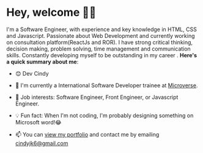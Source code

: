 # Hey, welcome 👋🏾

I'm a Software Engineer, with experience and key knowledge in HTML, CSS and Javascript.  Passionate about Web Development and currently working on consultation platform(ReactJs and ROR).  I have  strong critical thinking, decision making, problem solving, time management and communication skills. Constantly developing myself to be outstanding in my career . 
**Here's a quick summary about me**:

- 😊 Dev Cindy
- 🌱 I'm currently a International Software Developer trainee at [Microverse](https://www.microverse.org/gclid=CjwKCAiAv9ucBhBXEiwA6N8nYF1ek2YLu_oJwcm8deytCMgQZaRPb8Gr4PMtrxXRv49nRy7mnvrwUxoCJw4QAvD_BwE).

- 💼 Job interests: Software Engineer, Front Engineer, or Javascript Engineer.
- 💡 Fun fact: When I'm not coding, I'm probably designing something on Microsoft word!😂
- 📫 You can [view my portfolio](https://cindykandie.xyz) and contact me by emailing cindyjk6@gmail.com


<!-- | <img align="center" src="https://github-readme-stats.vercel.app/api?username=cindykandie&show_icons=true&include_all_commits=true&hide_border=true" alt="Cindy's GitHub stats" /> | <img align="center" src="https://github-readme-stats.vercel.app/api/top-langs/?username=cindykandie&langs_count=8&layout=compact&hide_border=true" alt="Cindy's GitHub stats" /> | -->

